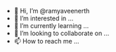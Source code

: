 - 👋 Hi, I’m @ramyaveenerth
- 👀 I’m interested in ...
- 🌱 I’m currently learning ...
- 💞️ I’m looking to collaborate on ...
- 📫 How to reach me ...

<!---
ramyaveenerth/ramyaveenerth is a ✨ special ✨ repository because its `README.md` (this file) appears on your GitHub profile.
You can click the Preview link to take a look at your changes.
--->
